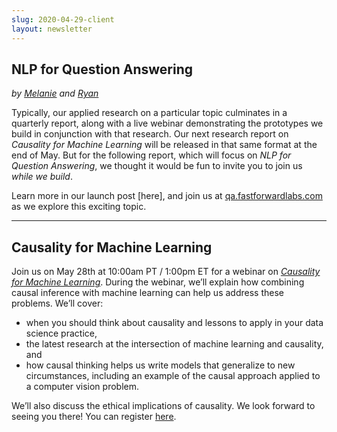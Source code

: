 ```yaml
---
slug: 2020-04-29-client
layout: newsletter
---
```


## NLP for Question Answering

*by [Melanie](https://www.linkedin.com/in/melanierbeck/) and [Ryan](https://twitter.com/MicallefEsq)*

Typically, our applied research on a particular topic culminates in a quarterly report,  along with a live webinar demonstrating the prototypes we build in conjunction with that research. Our next research report on *Causality for Machine Learning* will be released in that same format at the end of May.  But for the following report, which will focus on *NLP for Question Answering*, we thought it would be fun to invite you to join us <em>while we build</em>.

Learn more in our launch post [here], and join us at [qa.fastforwardlabs.com](qa.fastforwardlabs.com) as we explore this exciting topic.

---

## Causality for Machine Learning

Join us on May 28th at 10:00am PT / 1:00pm ET for a webinar on *[Causality for Machine Learning](https://www.cloudera.com/about/events/webinars/causality-for-machine-learning.html?utm_medium=email&utm_source=newsletter-FastForwardLabs&keyplay=ODL&utm_campaign=FY21-Q2_CW_AMER_Causality_for_ML_2020-05-28&cid=7012H000001OmCQ)*. During the webinar, we’ll explain how combining causal inference with machine learning can help us address these problems. We’ll cover:

* when you should think about causality and lessons to apply in  your data science practice,
* the latest research at the intersection of machine learning and causality, and
* how causal thinking helps us write models that generalize to new circumstances, including an example of the causal approach applied to a computer vision problem.

We’ll also discuss the ethical implications of causality.  We look forward to seeing you there! You can register [here](https://www.cloudera.com/about/events/webinars/causality-for-machine-learning.html?utm_medium=email&utm_source=newsletter-FastForwardLabs&keyplay=ODL&utm_campaign=FY21-Q2_CW_AMER_Causality_for_ML_2020-05-28&cid=7012H000001OmCQ).